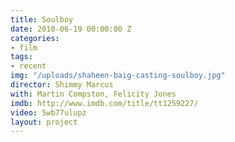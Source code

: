 ```yaml
---
title: Soulboy
date: 2010-06-19 00:00:00 Z
categories:
- film
tags:
- recent
img: "/uploads/shaheen-baig-casting-soulboy.jpg"
director: Shimmy Marcus
with: Martin Compston, Felicity Jones
imdb: http://www.imdb.com/title/tt1259227/
video: 5wb77ulupz
layout: project
---
```


